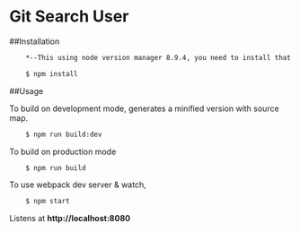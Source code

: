 # Git Search User

##Installation

```bash
    *--This using node version manager 8.9.4, you need to install that version to run this web app.--*

    $ npm install
```

##Usage

To build on development mode, generates a minified version with source map.

```bash
    $ npm run build:dev
```

To build on production mode

```bash
    $ npm run build
```

To use webpack dev server & watch,

```bash
    $ npm start
```

Listens at **http://localhost:8080**
